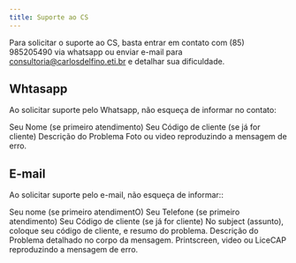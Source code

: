 ```yaml
---
title: Suporte ao CS
---
```


Para solicitar o suporte ao CS, basta entrar em contato com (85) 985205490 via whatsapp ou enviar e-mail para consultoria@carlosdelfino.eti.br e detalhar sua dificuldade.

<!--more-->

## Whtasapp

Ao solicitar suporte pelo Whatsapp, não esqueça de informar no contato:

Seu Nome (se primeiro atendimento)
Seu Código de cliente (se já for cliente)
Descrição do Problema
Foto ou video reproduzindo a mensagem de erro.

## E-mail

Ao solicitar suporte pelo e-mail, não esqueça de informar::

Seu nome (se primeiro atendimentO)
Seu Telefone (se primeiro atendimento)
Seu Código de cliente (se já for cliente)
No subject (assunto), coloque seu código de cliente, e resumo do problema.
Descrição do Problema detalhado no corpo da mensagem.
Printscreen, video ou LiceCAP reproduzindo a mensagem de erro.